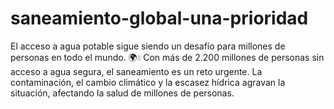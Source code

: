 # saneamiento-global-una-prioridad
El acceso a agua potable sigue siendo un desafío para millones de personas en todo el mundo. 🌍💧 Con más de 2.200 millones de personas sin acceso a agua segura, el saneamiento es un reto urgente. La contaminación, el cambio climático y la escasez hídrica agravan la situación, afectando la salud de millones de personas.
